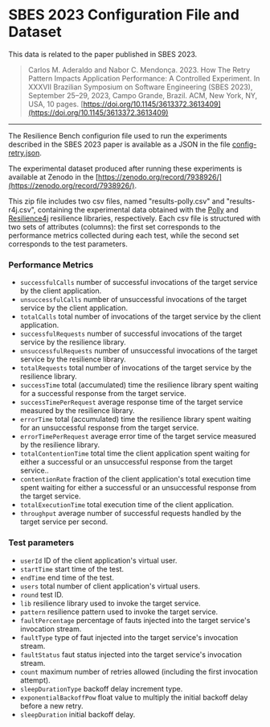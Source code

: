 # SBES 2023 Configuration File and Dataset

This data is related to the paper published in SBES 2023.

> Carlos M. Aderaldo and Nabor C. Mendonça. 2023. How The Retry Pattern Impacts Application Performance: A Controlled Experiment. In XXXVII Brazilian Symposium on Software Engineering (SBES 2023), September 25–29, 2023, Campo Grande, Brazil. ACM, New York, NY, USA, 10 pages. [https://doi.org/10.1145/3613372.3613409](https://doi.org/10.1145/3613372.3613409)
---

The Resilience Bench configurion file used to run the experiments described in the SBES 2023 paper is available as a JSON in the file [config-retry.json](config-retry.json).

The experimental dataset produced after running these experiments is available at Zenodo in the [https://zenodo.org/record/7938926/](https://zenodo.org/record/7938926/).

This zip file includes two csv files, named "results-polly.csv" and "results-r4j.csv", containing the experimental data obtained with the [Polly](https://github.com/App-vNext/Polly) and [Resilience4j](https://github.com/resilience4j/resilience4j) resilience libraries, respectively. Each csv file is structured with two sets of attributes (columns): the first set corresponds to the performance metrics collected during each test, while the second set corresponds to the test parameters.

### Performance Metrics
* `successfulCalls` number of successful invocations of the target service by the client application.
* `unsuccessfulCalls` number of unsuccessful invocations of the target service by the client application.
* `totalCalls` total number of invocations of the target service by the client application.
* `successfulRequests` number of successful invocations of the target service by the resilience library.
* `unsuccessfulRequests` number of unsuccessful invocations of the target service by the resilience library.
* `totalRequests` total number of invocations of the target service by the resilience library.
* `successTime` total (accumulated) time the resilience library spent waiting for a successful response from the target service.
* `successTimePerRequest` average response time of the target service measured by the resilience library.
* `errorTime` total (accumulated) time the resilience library spent waiting for an unsuccessful response from the target service.
* `errorTimePerRequest` average error time of the target service measured by the resilience library.
* `totalContentionTime` total time the client application spent waiting for either a successful or an unsuccessful response from the target service..
* `contentionRate` fraction of the client application's total execution time spent waiting for either a successful or an unsuccessful response from the target service.
* `totalExecutionTime` total execution time of the client application.
* `throughput` average number of successful requests handled by the target service per second.

### Test parameters
* `userId` ID of the client application's virtual user.
* `startTime` start time of the test.
* `endTime` end time of the test.
* `users` total number of client application's virtual users. 
* `round` test ID.
* `lib` resilience library used to invoke the target service.
* `pattern` resilience pattern used to invoke the target service.
* `faultPercentage` percentage of fauts injected into the target service's invocation stream.
* `faultType` type of faut injected into the target service's invocation stream.
* `faultStatus` faut status injected into the target service's invocation stream.
* `count` maximum number of retries allowed (including the first invocation attempt).
* `sleepDurationType` backoff delay increment type.
* `exponentialBackoffPow` float value to multiply the initial backoff delay before a new retry.
* `sleepDuration` initial backoff delay.
